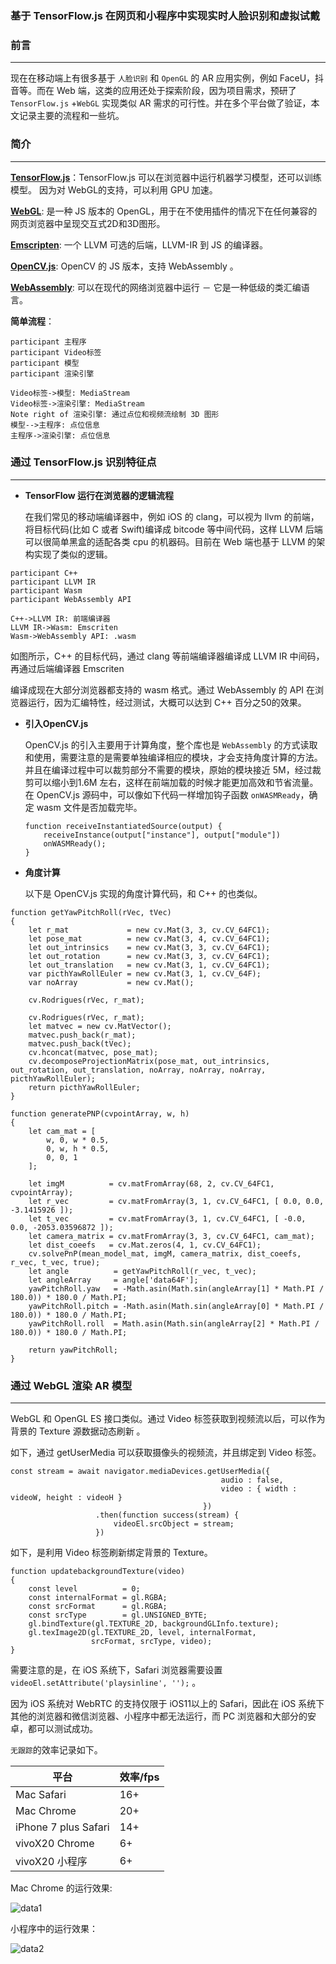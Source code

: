 ### 基于 TensorFlow.js 在网页和小程序中实现实时人脸识别和虚拟试戴



### 前言

------

现在在移动端上有很多基于 `人脸识别` 和 `OpenGL` 的 AR 应用实例，例如 FaceU，抖音等。而在 Web 端，这类的应用还处于探索阶段，因为项目需求，预研了 `TensorFlow.js` +`WebGL` 实现类似 AR 需求的可行性。并在多个平台做了验证，本文记录主要的流程和一些坑。



### 简介

------

**[TensorFlow.js](https://js.tensorflow.org/)**：TensorFlow.js 可以在浏览器中运行机器学习模型，还可以训练模型。 因为对 WebGL的支持，可以利用 GPU 加速。

**[WebGL](https://get.webgl.org/)**:	是一种  JS  版本的 OpenGL，用于在不使用插件的情况下在任何兼容的网页浏览器中呈现交互式2D和3D图形。

**[Emscripten](https://github.com/kripken/emscripten)**: 一个 LLVM  可选的后端，LLVM-IR 到 JS 的编译器。

**[OpenCV.js](https://docs.opencv.org/3.4/d5/d10/tutorial_js_root.html)**: OpenCV 的 JS  版本，支持 WebAssembly 。

**[WebAssembly](https://developer.mozilla.org/zh-CN/docs/WebAssembly)**: 可以在现代的网络浏览器中运行 － 它是一种低级的类汇编语言。



**简单流程**：

```sequence
participant 主程序
participant Video标签
participant 模型
participant 渲染引擎

Video标签->模型: MediaStream
Video标签->渲染引擎: MediaStream
Note right of 渲染引擎: 通过点位和视频流绘制 3D 图形
模型-->主程序: 点位信息
主程序->渲染引擎: 点位信息

```





### 通过 TensorFlow.js 识别特征点

------

* **TensorFlow 运行在浏览器的逻辑流程**

  在我们常见的移动端编译器中，例如 iOS 的 clang，可以视为 llvm 的前端，将目标代码(比如 C  或者 Swift)编译成 bitcode 等中间代码，这样  LLVM 后端可以很简单黑盒的适配各类 cpu 的机器码。目前在 Web  端也基于 LLVM 的架构实现了类似的逻辑。

```sequence
participant C++
participant LLVM IR
participant Wasm
participant WebAssembly API

C++->LLVM IR: 前端编译器
LLVM IR->Wasm: Emscriten
Wasm->WebAssembly API: .wasm
```

如图所示，C++ 的目标代码，通过 clang 等前端编译器编译成 LLVM IR 中间码，再通过后端编译器 Emscriten

编译成现在大部分浏览器都支持的 wasm 格式。通过 WebAssembly 的 API  在浏览器运行，因为汇编特性，经过测试，大概可以达到 C++ 百分之50的效果。



* **引入OpenCV.js**

  OpenCV.js 的引入主要用于计算角度，整个库也是 `WebAssembly` 的方式读取和使用，需要注意的是需要单独编译相应的模块，才会支持角度计算的方法。并且在编译过程中可以裁剪部分不需要的模块，原始的模块接近 5M，经过裁剪可以缩小到1.6M 左右，这样在前端加载的时候才能更加高效和节省流量。在 OpenCV.js  源码中，可以像如下代码一样增加钩子函数 `onWASMReady`，确定 wasm 文件是否加载完毕。

  ```
  function receiveInstantiatedSource(output) {
      receiveInstance(output["instance"], output["module"])
      onWASMReady();
  }
  ```



* **角度计算**

  以下是 OpenCV.js 实现的角度计算代码，和 C++ 的也类似。

```
function getYawPitchRoll(rVec, tVec)
{
    let r_mat             = new cv.Mat(3, 3, cv.CV_64FC1);
    let pose_mat          = new cv.Mat(3, 4, cv.CV_64FC1);
    let out_intrinsics    = new cv.Mat(3, 3, cv.CV_64FC1);
    let out_rotation      = new cv.Mat(3, 3, cv.CV_64FC1);
    let out_translation   = new cv.Mat(3, 1, cv.CV_64FC1);
    var picthYawRollEuler = new cv.Mat(3, 1, cv.CV_64F);
    var noArray           = new cv.Mat();

    cv.Rodrigues(rVec, r_mat);

    cv.Rodrigues(rVec, r_mat);
    let matvec = new cv.MatVector();
    matvec.push_back(r_mat);
    matvec.push_back(tVec);
    cv.hconcat(matvec, pose_mat);
    cv.decomposeProjectionMatrix(pose_mat, out_intrinsics, out_rotation, out_translation, noArray, noArray, noArray, picthYawRollEuler);
    return picthYawRollEuler;
}

function generatePNP(cvpointArray, w, h)
{
    let cam_mat = [
        w, 0, w * 0.5,
        0, w, h * 0.5,
        0, 0, 1
    ];

    let imgM          = cv.matFromArray(68, 2, cv.CV_64FC1, cvpointArray);
    let r_vec         = cv.matFromArray(3, 1, cv.CV_64FC1, [ 0.0, 0.0, -3.1415926 ]);
    let t_vec         = cv.matFromArray(3, 1, cv.CV_64FC1, [ -0.0, 0.0, -2053.03596872 ]);
    let camera_matrix = cv.matFromArray(3, 3, cv.CV_64FC1, cam_mat);
    let dist_coeefs   = cv.Mat.zeros(4, 1, cv.CV_64FC1);
    cv.solvePnP(mean_model_mat, imgM, camera_matrix, dist_coeefs, r_vec, t_vec, true);
    let angle          = getYawPitchRoll(r_vec, t_vec);
    let angleArray     = angle['data64F'];
    yawPitchRoll.yaw   = -Math.asin(Math.sin(angleArray[1] * Math.PI / 180.0)) * 180.0 / Math.PI;
    yawPitchRoll.pitch = -Math.asin(Math.sin(angleArray[0] * Math.PI / 180.0)) * 180.0 / Math.PI;
    yawPitchRoll.roll  = Math.asin(Math.sin(angleArray[2] * Math.PI / 180.0)) * 180.0 / Math.PI;

    return yawPitchRoll;
}
```



### 通过 WebGL 渲染 AR  模型

------

WebGL 和 OpenGL ES 接口类似。通过 Video 标签获取到视频流以后，可以作为背景的 Texture 源数据动态刷新 。

如下，通过 getUserMedia 可以获取摄像头的视频流，并且绑定到 Video 标签。

```
const stream = await navigator.mediaDevices.getUserMedia({
                                               audio : false,
                                               video : { width : videoW, height : videoH }
                                           })
                   .then(function success(stream) {
                       videoEl.srcObject = stream;
                   })
```

如下，是利用 Video 标签刷新绑定背景的 Texture。

```
function updatebackgroundTexture(video)
{
    const level          = 0;
    const internalFormat = gl.RGBA;
    const srcFormat      = gl.RGBA;
    const srcType        = gl.UNSIGNED_BYTE;
    gl.bindTexture(gl.TEXTURE_2D, backgroundGLInfo.texture);
    gl.texImage2D(gl.TEXTURE_2D, level, internalFormat,
                  srcFormat, srcType, video);
}
```

需要注意的是，在 iOS 系统下，Safari 浏览器需要设置 `videoEl.setAttribute('playsinline', '');` 。

因为 iOS 系统对 WebRTC 的支持仅限于 iOS11以上的 Safari，因此在 iOS 系统下其他的浏览器和微信浏览器、小程序中都无法运行，而 PC 浏览器和大部分的安卓，都可以测试成功。

`无跟踪`的效率记录如下。

| 平台                 | 效率/fps |
| -------------------- | -------- |
| Mac Safari           | 16+      |
| Mac Chrome           | 20+      |
| iPhone 7 plus Safari | 14+      |
| vivoX20 Chrome       | 6+       |
| vivoX20  小程序      | 6+       |



Mac Chrome 的运行效果:

![data1](https://github.com/lweisNoN/Blog/blob/master/images/data1.gif)



小程序中的运行效果：

![data2](https://github.com/lweisNoN/Blog/blob/master/images/data2.gif)




